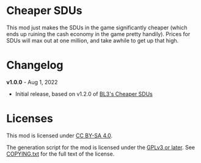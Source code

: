 Cheaper SDUs
============

This mod just makes the SDUs in the game significantly cheaper (which
ends up ruining the cash economy in the game pretty handily).  Prices
for SDUs will max out at one million, and take awhile to get up that
high.

Changelog
=========

**v1.0.0** - Aug 1, 2022
 * Initial release, based on v1.2.0 of
   [BL3's Cheaper SDUs](https://github.com/BLCM/bl3mods/wiki/Cheaper%20SDUs)
 
Licenses
========

This mod is licensed under [CC BY-SA 4.0](https://creativecommons.org/licenses/by-sa/4.0/).

The generation script for the mod is licensed under the
[GPLv3 or later](https://www.gnu.org/licenses/quick-guide-gplv3.html).
See [COPYING.txt](../../COPYING.txt) for the full text of the license.

